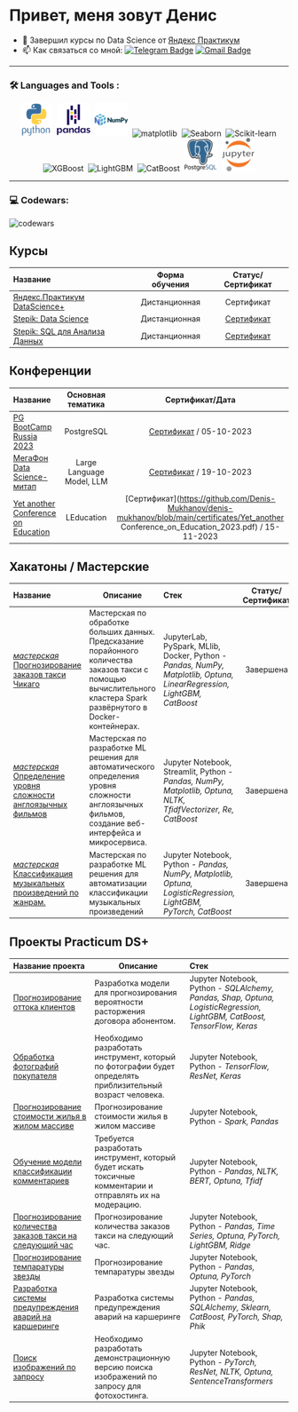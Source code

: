 # Привет, меня зовут Денис

- :book: Завершил курсы по Data Science от [Яндекс Практикум](https://practicum.yandex.ru/data-scientist-plus/?utm_source=partners&utm_medium=ratingoff&utm_campaign=partners_ratingoff_data-scientist-plus)
- :mailbox: Как связаться со мной: [![Telegram Badge](https://img.shields.io/badge/-mukhanovdv-blue?style=flat&logo=Telegram&logoColor=white)](https://t.me/mukhanovdv) [![Gmail Badge](https://img.shields.io/badge/-Gmail-red?style=flat&logo=Gmail&logoColor=white)](mailto:ds.mukhanov@gmail.com)
---

### :hammer_and_wrench: Languages and Tools :

<div align="center">
  <img src="https://github.com/devicons/devicon/blob/master/icons/python/python-original-wordmark.svg" title="Python" alt="Python" width="60" height="60"/>&nbsp;
  <img src="https://github.com/devicons/devicon/blob/master/icons/pandas/pandas-original-wordmark.svg" title="Pandas" alt="Pandas" width="60" height="60"/>&nbsp;
  <img src="https://github.com/devicons/devicon/blob/master/icons/numpy/numpy-original-wordmark.svg" title="Numpy" alt="Numpy" width="60" height="60"/>&nbsp;
  <img src="https://upload.wikimedia.org/wikipedia/commons/0/01/Created_with_Matplotlib-logo.svg" title="matplotlib" alt="matplotlib" width="60" height="60"/>&nbsp;
  <img src="https://seaborn.pydata.org/_images/logo-tall-lightbg.svg" title="Seaborn" alt="Seaborn" width="60" height="60"/>&nbsp;
  <img src="https://upload.wikimedia.org/wikipedia/commons/0/05/Scikit_learn_logo_small.svg" title="Scikit-learn" alt="Scikit-learn" width="60" height="60"/>&nbsp;
  <img src="https://xgboost.ai/images/logo/xgboost-logo.png" title="XGBoost" alt="XGBoost" width="100" height="40"/>&nbsp;
  <img src="https://lightgbm.readthedocs.io/en/v3.3.2/_images/LightGBM_logo_black_text.svg" title="LightGBM" alt="LightGBM" width="80" height="40"/>&nbsp;
  <img src="https://upload.wikimedia.org/wikipedia/commons/c/cc/CatBoostLogo.png" title="CatBoost" alt="CatBoost" width="60" height="60"/>&nbsp;
  <img src="https://github.com/devicons/devicon/blob/master/icons/postgresql/postgresql-original-wordmark.svg" title="PostgreSQL" alt="PostgreSQL" width="60" height="60"/>&nbsp;
  <img src="https://github.com/devicons/devicon/blob/master/icons/jupyter/jupyter-original-wordmark.svg" title="Jupyter" alt="Jupyter" width="60" height="60"/>
</div>

---

### 💻 Codewars:

![codewars](https://www.codewars.com/users/Denis_Mukhanov/badges/large)

## Курсы

| Название | Форма обучения | Статус/Сертификат |
| :--- | :---: | :---: |
| [Яндекс.Практикум DataScience+](https://practicum.yandex.ru/profile/data-scientist-plus/) | Дистанционная | Сертификат |
| [Stepik: Data Science](https://stepik.org/course/113596/info) | Дистанционная | [Сертификат](https://github.com/Denis-Mukhanov/denis-mukhanov/blob/main/certificates/stepik-certificate-113596-1c96123.pdf) |
| [Stepik: SQL для Анализа Данных](https://stepik.org/course/116332/info) | Дистанционная | [Сертификат](https://github.com/Denis-Mukhanov/denis-mukhanov/blob/main/certificates/stepik-certificate-116332-60e4dd0.pdf) |

## Конференции

| Название | Основная тематика | Сертификат/Дата |
| :--- | :---: | :---: |
| [PG BootCamp Russia 2023](https://pgbootcamp.ru/ru/event/#program) | PostgreSQL | [Сертификат](https://github.com/Denis-Mukhanov/denis-mukhanov/blob/main/certificates/PG_BootCamp_Russia_2023.pdf) / 05-10-2023|
| [МегаФон Data Science-митап](https://networkly.app/event/3651) | Large Language Model, LLM | [Сертификат](https://github.com/Denis-Mukhanov/denis-mukhanov/blob/main/certificates/meet_up_megafon_LLM_2023.pdf) / 19-10-2023|
| [Yet another Conference on Education](https://yace.yandex.ru/) | LEducation | [Сертификат](https://github.com/Denis-Mukhanov/denis-mukhanov/blob/main/certificates/Yet_another Conference_on_Education_2023.pdf) / 15-11-2023|

## Хакатоны / Мастерские

| Название | Описание | Стек | Статус/Сертификат |
| :--- | --- | :--- | :---: |
| [*мастерская* Прогнозирование заказов такси Чикаго](https://github.com/Denis-Mukhanov/Chicago_taxi_trips_BigData) | Мастерская по обработке больших данных. Предсказание порайонного количества заказов такси с помощью вычислительного кластера Spark развёрнутого в Docker-контейнерах. | JupyterLab, PySpark, MLlib, Docker, Python - *Pandas, NumPy, Matplotlib, Optuna, LinearRegression, LightGBM, CatBoost* | Завершена |
| [*мастерская* Определение уровня сложности англоязычных фильмов](https://github.com/Denis-Mukhanov/english-score) | Мастерская по разработке ML решения для автоматического определения уровня сложности англоязычных фильмов, создание веб-интерфейса и микросервиса. | Jupyter Notebook, Streamlit, Python - *Pandas, NumPy, Matplotlib, Optuna, NLTK, TfidfVectorizer, Re, CatBoost* | Завершена |
| [*мастерская* Классификация музыкальных произведений по жанрам.](https://github.com/Denis-Mukhanov/music-genre-prediction) | Мастерская по разработке ML решения для автоматизации классификации музыкальных произведений | Jupyter Notebook, Python - *Pandas, NumPy, Matplotlib, Optuna, LogisticRegression, LightGBM, PyTorch, CatBoost* | Завершена |

## Проекты Practicum DS+

| Название проекта | Описание | Стек | 
| :--- | --- | :--- |
| [Прогнозирование оттока клиентов](https://github.com/Denis-Mukhanov/client-churn-prediction) | Разработка модели для прогнозирования вероятности расторжения договора абонентом. | Jupyter Notebook, Python - *SQLAlchemy, Pandas, Shap, Optuna, LogisticRegression, LightGBM, CatBoost, TensorFlow, Keras* |
| [Обработка фотографий покупателя](https://github.com/Denis-Mukhanov/age-estimation) | Необходимо разработать инструмент, который по фотографии будет определять приблизительный возраст человека. | Jupyter Notebook, Python - *TensorFlow, ResNet, Keras* |
| [Прогнозирование стоимости жилья в жилом массиве](https://github.com/Denis-Mukhanov/spark-home-value-prediction) | Прогнозирование стоимости жилья в жилом массиве | Jupyter Notebook, Python - *Spark, Pandas* |
| [Обучение модели классификации комментариев](https://github.com/Denis-Mukhanov/toxic-comments) | Требуется разработать инструмент, который будет искать токсичные комментарии и отправлять их на модерацию. | Jupyter Notebook, Python - *Pandas, NLTK, BERT, Optuna, Tfidf* |
| [Прогнозирование количества заказов такси на следующий час](https://github.com/Denis-Mukhanov/forecast-of-taxi-orders) | Прогнозирование количества заказов такси на следующий час. | Jupyter Notebook, Python - *Pandas, Time Series, Optuna, PyTorch, LightGBM, Ridge* |
| [Прогнозирование темпаратуры звезды](https://github.com/Denis-Mukhanov/determining-temperature-stars) | Прогнозирование темпаратуры звезды | Jupyter Notebook, Python - *Pandas, Optuna, PyTorch* |
| [Разработка системы предупреждения аварий на каршеринге](https://github.com/Denis-Mukhanov/road-accident-risk) | Разработка системы предупреждения аварий на каршеринге | Jupyter Notebook, Python - *Pandas, SQLAlchemy, Sklearn, CatBoost, PyTorch, Shap, Phik* |
| [Поиск изображений по запросу](https://github.com/Denis-Mukhanov/search-by-images) | Необходимо разработать демонстрационную версию поиска изображений по запросу для фотохостинга. | Jupyter Notebook, Python - *PyTorch, ResNet, NLTK, Optuna, SentenceTransformers* |
